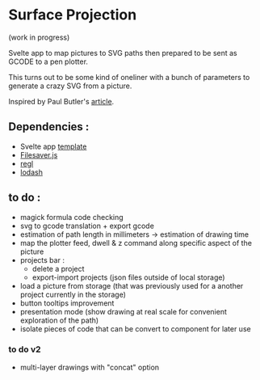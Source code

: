 # Surface Projection
(work in progress)


Svelte app to map pictures to SVG paths then prepared to be sent as GCODE to a pen plotter.

This turns out to be some kind of oneliner with a bunch of parameters to generate a crazy SVG from a picture.

Inspired by Paul Butler's [article](https://nb.paulbutler.org/surface-projection/).


## Dependencies :
*  Svelte app [template](https://github.com/sveltejs/template)
*  [Filesaver.js](https://github.com/eligrey/FileSaver.js)
*  [regl](https://github.com/regl-project/regl)
*  [lodash](https://lodash.com/)

## to do :
*  magick formula code checking
*  svg to gcode translation + export gcode
*  estimation of path length in millimeters -> estimation of drawing time
*  map the plotter feed, dwell & z command along specific aspect of the picture
*  projects bar : 
    *    delete a project
    *    export-import projects (json files outside of local storage)
*  load a picture from storage (that was previously used for a another project currently in the storage)
*  button tooltips improvement
*  presentation mode (show drawing at real scale for convenient exploration of the path)
*  isolate pieces of code that can be convert to component for later use

### to do v2
* multi-layer drawings with "concat" option